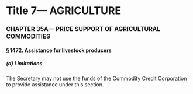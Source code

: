 
# Title 7— AGRICULTURE
### CHAPTER 35A— PRICE SUPPORT OF AGRICULTURAL COMMODITIES
#### § 1472. Assistance for livestock producers
##### (d) Limitations

The Secretary may not use the funds of the Commodity Credit Corporation to provide assistance under this section.
